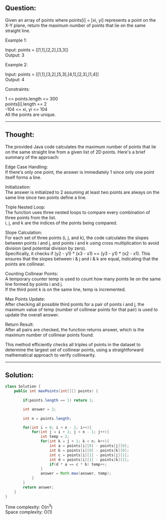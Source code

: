 ## Question:

Given an array of points where points[i] = [xi, yi] represents a point on the X-Y plane, return the maximum number of points that lie on the same straight line.  

Example 1:  

Input: points = [[1,1],[2,2],[3,3]]  
Output: 3  
 
Example 2:  

Input: points = [[1,1],[3,2],[5,3],[4,1],[2,3],[1,4]]  
Output: 4  
 
Constraints:  

1 <= points.length <= 300  
points[i].length == 2  
-104 <= xi, yi <= 104  
All the points are unique.  

---
## Thought:

The provided Java code calculates the maximum number of points that lie on the same straight line from a given list of 2D points. Here's a brief summary of the approach:  

Edge Case Handling:  
If there's only one point, the answer is immediately 1 since only one point itself forms a line.  

Initialization:  
The answer is initialized to 2 assuming at least two points are always on the same line since two points define a line.  

Triple Nested Loop:  
The function uses three nested loops to compare every combination of three points from the list.  
i, j, and k are the indices of the points being compared.  

Slope Calculation:  
For each set of three points (i, j, and k), the code calculates the slopes between points i and j, and points i and k using cross multiplication to avoid division (and potential division by zero).  
Specifically, it checks if (y2 - y1) * (x3 - x1) == (y3 - y1) * (x2 - x1). This ensures that the slopes between i & j and i & k are equal, indicating that the points are collinear.  

Counting Collinear Points:  
A temporary counter temp is used to count how many points lie on the same line formed by points i and j.  
If the third point k is on the same line, temp is incremented.  

Max Points Update:  
After checking all possible third points for a pair of points i and j, the maximum value of temp (number of collinear points for that pair) is used to update the overall answer.  

Return Result:  
After all pairs are checked, the function returns answer, which is the maximum number of collinear points found.  

This method efficiently checks all triples of points in the dataset to determine the largest set of collinear points, using a straightforward mathematical approach to verify collinearity.  

---
## Solution:
```Java
class Solution {
    public int maxPoints(int[][] points) {
        
        if(points.length == 1) return 1;

        int answer = 2;
    
        int n = points.length;

        for(int i = 0; i < n - 2; i++){
            for(int j = i + 1; j < n - 1; j++){
                int temp = 2;
                for(int k = j + 1; k < n; k++){
                    int a = points[i][0] - points[j][0];
                    int b = points[i][0] - points[k][0];
                    int c = points[i][1] - points[j][1];
                    int d = points[i][1] - points[k][1];
                    if(d * a == c * b) temp++;
                }
                answer = Math.max(answer, temp);
            }
        }
        return answer;
    }
}
```
Time complexity: O(n<sup>3</sup>)  
Space complexity: O(1)

